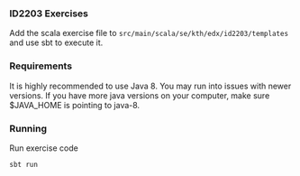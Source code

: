 ### ID2203 Exercises

Add the scala exercise file to ``src/main/scala/se/kth/edx/id2203/templates`` and use sbt to execute it.

### Requirements

It is highly recommended to use Java 8. You may run into issues with newer versions.
If you have more java versions on your computer, make sure $JAVA_HOME is pointing to java-8.

### Running

Run exercise code

```
sbt run
```
